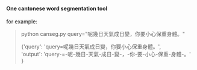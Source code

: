 #### One cantonese word segmentation tool

for example:   
> python canseg.py query="呢幾日天氣成日變，你要小心保重身體。"    
>      
> {'query': 'query=呢幾日天氣成日變，你要小心保重身體。',    
> 'output': 'query-=-呢-幾日-天氣-成日-變-，-你-要-小心-保重-身體-。'  
> }
